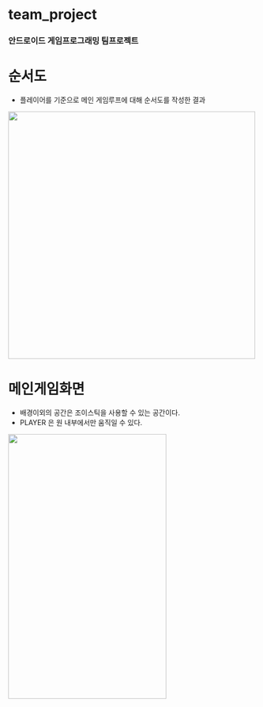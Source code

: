 # team_project  
### 안드로이드 게임프로그래밍 팀프로젝트
# 순서도  
- 플레이어를 기준으로 메인 게임루프에 대해 순서도를 작성한 결과  
<img src = "https://user-images.githubusercontent.com/40654954/80484602-f2cd6900-8992-11ea-8e50-01f5d886aa7d.png" height="500px" width="500px"/>

# 메인게임화면  
 - 배경이외의 공간은 조이스틱을 사용할 수 있는 공간이다. 
 - PLAYER 은 원 내부에서만 움직일 수 있다.

<img src = "https://user-images.githubusercontent.com/40654954/80394287-9c0d5400-88ec-11ea-87c3-a72d02fa42d5.jpg" height="535px" width="320px"/>

 
 
 
